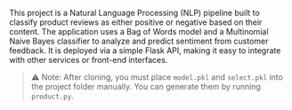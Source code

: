 This project is a Natural Language Processing (NLP) pipeline built to classify product reviews as either positive or negative based on their content. 
The application uses a Bag of Words model and a Multinomial Naive Bayes classifier to analyze and predict sentiment from customer feedback.
It is deployed via a simple Flask API, making it easy to integrate with other services or front-end interfaces.
> ⚠️ Note: After cloning, you must place `model.pkl` and `select.pkl` into the project folder manually.
> You can generate them by running `product.py`.
